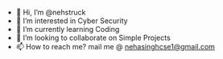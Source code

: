 - 👋 Hi, I’m @nehstruck
- 👀 I’m interested in Cyber Security 
- 🌱 I’m currently learning Coding
- 💞️ I’m looking to collaborate on Simple Projects
- 📫 How to reach me? mail me @ nehasinghcse1@gmail.com

<!---
nehstruck/nehstruck is a ✨ special ✨ repository because its `README.md` (this file) appears on your GitHub profile.
You can click the Preview link to take a look at your changes.
--->
